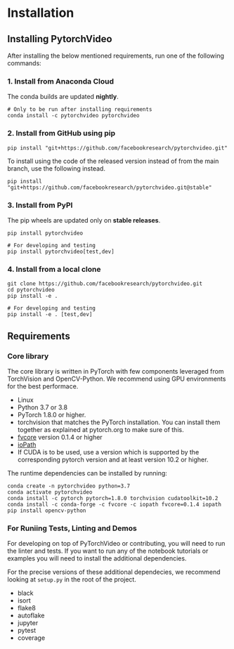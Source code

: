 # Installation

## Installing PytorchVideo
After installing the below mentioned requirements, run one of the following commands:

### 1. Install from Anaconda Cloud
The conda builds are updated **nightly**.
```
# Only to be run after installing requirements
conda install -c pytorchvideo pytorchvideo
```

### 2. Install from GitHub using pip
```
pip install "git+https://github.com/facebookresearch/pytorchvideo.git"
```
To install using the code of the released version instead of from the main branch, use the following instead.
```
pip install "git+https://github.com/facebookresearch/pytorchvideo.git@stable"
```

### 3. Install from PyPI
The pip wheels are updated only on **stable releases**.
```
pip install pytorchvideo

# For developing and testing
pip install pytorchvideo[test,dev]
```

### 4. Install from a local clone
```
git clone https://github.com/facebookresearch/pytorchvideo.git
cd pytorchvideo 
pip install -e .

# For developing and testing
pip install -e . [test,dev]
```


## Requirements

### Core library

The core library is written in PyTorch with few components leveraged from TorchVision and OpenCV-Python. We recommend using GPU environments for the best performace.

- Linux
- Python 3.7 or 3.8 
- PyTorch 1.8.0 or higher.
- torchvision that matches the PyTorch installation. You can install them together as explained at pytorch.org to make sure of this.
- [fvcore](https://github.com/facebookresearch/fvcore) version 0.1.4 or higher
- [ioPath](https://github.com/facebookresearch/iopath)
- If CUDA is to be used, use a version which is supported by the corresponding pytorch version and at least version 10.2 or higher.

The runtime dependencies can be installed by running:
```
conda create -n pytorchvideo python=3.7
conda activate pytorchvideo
conda install -c pytorch pytorch=1.8.0 torchvision cudatoolkit=10.2
conda install -c conda-forge -c fvcore -c iopath fvcore=0.1.4 iopath
pip install opencv-python 
```

### For Runiing Tests, Linting and Demos

For developing on top of PyTorchVideo or contributing, you will need to run the linter and tests. If you want to run any of the notebook tutorials or examples you will need to install the additional dependencies.

For the precise versions of these additional dependecies, we recommend looking at `setup.py` in the root of the project.

- black
- isort
- flake8
- autoflake
- jupyter
- pytest
- coverage
